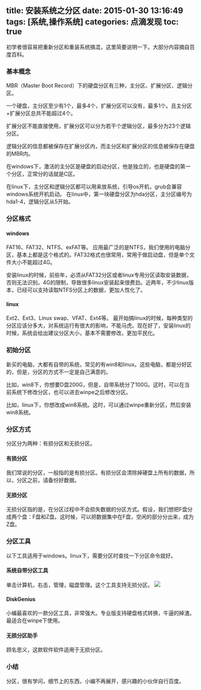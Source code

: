 title: 安装系统之分区
date: 2015-01-30 13:16:49
tags: [系统,操作系统]
categories: 点滴发现
toc: true
---

初学者很容易把重新分区和重装系统搞混，这里简要说明一下。大部分内容摘自百度百科。

### 基本概念
MBR（Master Boot Record）下的硬盘分区有三种，主分区、扩展分区、逻辑分区。

一个硬盘，主分区至少有1个，最多4个，扩展分区可以没有，最多1个。且主分区+扩展分区总共不能超过4个。

扩展分区不能直接使用，扩展分区可以分为若干个逻辑分区，最多分为23个逻辑分区。

逻辑分区的信息都被保存在扩展分区内，而主分区和扩展分区的信息被保存在硬盘的MBR内。

在windows下，激活的主分区是硬盘的启动分区，他是独立的，也是硬盘的第一个分区，正常分的话就是C区。 

在linux下，主分区和逻辑分区都可以用来放系统，引导os开机，grub会兼容windows系统开机启动。
在linux中，第一块硬盘分区为hda分区，主分区编号为hda1-4，逻辑分区从5开始。
<!--more-->
### 分区格式
#### windows
FAT16、FAT32、NTFS、exFAT等。
应用最广泛的是NTFS，我们使用的电脑分区，基本上都是这个格式的。FAT32格式也很常用，常用于做启动盘，但是单个文件大小不能超过4G。

安装linux的时候，前些年，必须从FAT32分区或者linux专用分区读取安装数据，否则无法识别。4G的限制，导致很多linux安装起来很费劲。近两年，不少linux版本，已经可以支持读取NTFS分区上的数据，更加人性化了。

#### linux
Ext2、Ext3、Linux swap、VFAT、Ext4等。
最开始搞linux的时候，每种类型的分区应该分多大，对系统运行有很大的影响，不能马虎。现在好了，安装linux的时候，系统会给出建议分区大小，基本不需要修改，更加平民化。

### 初始分区
新买的电脑，大都有自带的系统，常见的有win8和linux。这些电脑，都是分好区的，但是，分区的方式不一定是自己满意的。

比如，win8下，你想要D盘200G，但是，自带系统分了100G。这时，可以在当前系统下修改分区，也可以进去winpe之后修改分区。

比如，linux下，你想改成win8系统。这时，可以通过winpe重新分区，然后安装win8系统。
<!--more-->
### 分区方式
分区分为两种：有损分区和无损分区。

#### 有损分区
我们常说的分区，一般指的是有损分区。有损分区会清除掉硬盘上所有的数据，所以，分区之前，请备份好数据。

#### 无损分区
无损分区指的是，在分区过程中不会损失数据的分区方式。假设，我们想把F盘分成两个盘：F盘和Z盘。这时候，可以把数据集中在F盘，空闲的部分分出来，成为Z盘。

### 分区工具
以下工具适用于windows。linux下，需要分区时查找一下分区命令就好。

#### 系统自带分区工具
单击计算机，右击，管理，磁盘管理。这个工具支持无损分区。
![](http://voidking.qiniudn.com/@/imgs/os/24.jpg)

#### DiskGenius
小编最喜欢的一款分区工具，非常强大。专业版支持硬盘格式转换，牛逼的掉渣。最适合在winpe下使用。

#### 无损分区助手
顾名思义，这款软件软件适用于无损分区。

### 小结
分区，很有学问，细节上的东西，小编不再展开，感兴趣的小伙伴自行百度。









